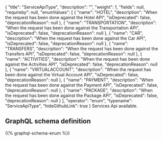 {
  "title": "ServiceApiType",
  "description": "",
  "weight": 1,
  "fields": null,
  "requireby": null,
  "enumValues": [
    {
      "name": "HOTEL",
      "description": "When the request has been done against the Hotel API",
      "isDeprecated": false,
      "deprecationReason": null
    },
    {
      "name": "TRANSPORTATION",
      "description": "When the request has been done against the Transportation API",
      "isDeprecated": false,
      "deprecationReason": null
    },
    {
      "name": "CAR",
      "description": "When the request has been done against the Car API",
      "isDeprecated": false,
      "deprecationReason": null
    },
    {
      "name": "TRANSFERS",
      "description": "When the request has been done against the Transfers API",
      "isDeprecated": false,
      "deprecationReason": null
    },
    {
      "name": "ACTIVITIES",
      "description": "When the request has been done against the Activities API",
      "isDeprecated": false,
      "deprecationReason": null
    },
    {
      "name": "VIRTUALACCOUNT",
      "description": "When the request has been done against the Virtual Account API",
      "isDeprecated": false,
      "deprecationReason": null
    },
    {
      "name": "PAYMENT",
      "description": "When the request has been done against the Payment API",
      "isDeprecated": false,
      "deprecationReason": null
    },
    {
      "name": "PACKAGE",
      "description": "When the request has been done against the Package API",
      "isDeprecated": false,
      "deprecationReason": null
    }
  ],
  "operator": "enum",
  "typename": "ServiceApiType",
  "hideGithubLink": true
}
Services Api available.
## GraphQL schema definition

{{% graphql-schema-enum %}}
